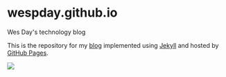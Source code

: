 wespday.github.io
=================

Wes Day's technology blog

This is the repository for my [blog](https://wespday.github.io/) implemented using [Jekyll](https://jekyllrb.com/) and hosted by [GitHub Pages](https://pages.github.com/).


<a href="https://zenhub.io"><img src="https://raw.githubusercontent.com/ZenHubIO/support/master/zenhub-badge.png"></a>
